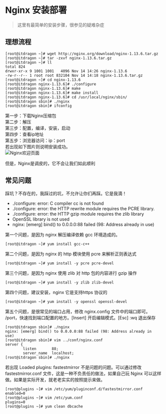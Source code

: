 # Nginx 安装部署

> 这里有最简单的安装步骤，很参见的疑难杂症

## 理想流程

```
[root@itdragon ~]# wget http://nginx.org/download/nginx-1.13.6.tar.gz
[root@itdragon ~]# tar -zxvf nginx-1.13.6.tar.gz
[root@itdragon ~]# ll
total 824
drwxr-xr-x 9 1001 1001   4096 Nov 14 14:26 nginx-1.13.6
-rw-r--r-- 1 root root 832104 Nov 14 14:18 nginx-1.13.6.tar.gz
[root@itdragon ~]# cd nginx-1.13.6
[root@itdragon nginx-1.13.6]# ./configure
[root@itdragon nginx-1.13.6]# make
[root@itdragon nginx-1.13.6]# make install
[root@itdragon nginx-1.13.6]# cd /usr/local/nginx/sbin/
[root@itdragon sbin]# ./nginx
[root@itdragon sbin]# ifconfig
```
第一步：下载Nginx压缩包  
第二步：解压  
第三步：配置，编译，安装，启动  
第四步：查看ip地址  
第五步：浏览器访问：ip：port  
若出现如下图片则说明安装成功。  
![Nginx欢迎页面](http://img.blog.csdn.net/20171117101936334?watermark/2/text/aHR0cDovL2Jsb2cuY3Nkbi5uZXQvcXFfMTk1NTg3MDU=/font/5a6L5L2T/fontsize/400/fill/I0JBQkFCMA==/dissolve/70/gravity/SouthEast)
  
但是，Nginx是调皮的，它不会让我们如此顺利

## 常见问题
踩坑？不存在的，我踩过的坑，不允许让你们再踩。它是我滴！

 - ./configure: error: C compiler cc is not found
 - ./configure: error: the HTTP rewrite module requires the PCRE library.
 - ./configure: error: the HTTP gzip module requires the zlib library
 - OpenSSL library is not used
 - nginx: [emerg] bind() to 0.0.0.0:88 failed (98: Address already in use)
 
第一个问题，是因为 nginx 解压编译依赖 gcc 环境造成的。
```
[root@itdragon ~]# yum install gcc-c++
```
第二个问题，是因为 nginx 的 http 模块使用 pcre 来解析正则表达式
```
[root@itdragon ~]# yum install -y pcre pcre-devel
```
第三个问题，是因为 nginx 使用 zlib 对 http 包的内容进行 gzip 操作
```
[root@itdragon ~]# yum install -y zlib zlib-devel
```
第四个问题，建议安装，nginx 它是支持https 协议的
```
[root@itdragon ~]# yum install -y openssl openssl-devel
```
第五个问题，是很常见的端口占用，修改 nginx.config 文件中的端口即可。 /port，快速找到端口配置的地方。[Insert] 开启编辑模式。[Esc] :wq 退出保存
```
[root@itdragon sbin]# ./nginx 
nginx: [emerg] bind() to 0.0.0.0:88 failed (98: Address already in use)
[root@itdragon sbin]# vim ../conf/nginx.conf
server {
        listen       88;
        server_name  localhost;
[root@itdragon sbin]# ./nginx
```
若出现 Loaded plugins: fastestmirror 不是问题的问题。可以通过修改fastestmirror.conf 文件，这是一种不负责任的做法，如果自己玩 Nginx 可以这样做。如果是实际开发，就老老实实的按照提示来做。
```
[root@plugins ~]# vim /etc/yum/pluginconf.d/fastestmirror.conf
enabled=0
[root@plugins ~]# vim /etc/yum.conf
plugins=0
[root@plugins ~]# yum clean dbcache
```

 
